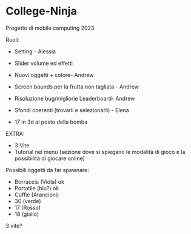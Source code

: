 # College-Ninja
Progetto di mobile computing 2023

Ruoli: 

- Setting - Alessia
- Slider volume ed effetti

- Nuovi oggetti + colore- Andrew
- Screen bounds per la frutta non tagliata - Andrew
- Risoluzione bug/migliorie Leaderboard- Andrew

  
- Sfondi coerenti (trovarli e selezionarli) - Elena
- 17 in 3d al posto della bomba


EXTRA:
- 3 Vite
- Tutorial nel menù (sezione dove si spiegano le modalità di gioco e la possibilità di giocare online)


Possibili oggetti da far spawnare:
 - Borraccia (Viola)   ok
 - Portatile (blu?)    ok
 - Cuffie (Arancioni)  
 - 30 (verde)
 - 17 (Rosso)
 - 18 (giallo)

3 vite?




